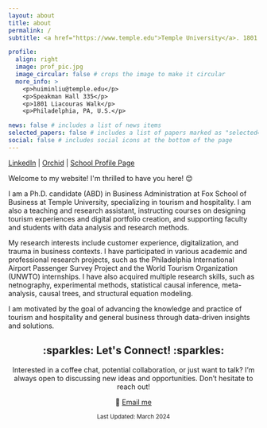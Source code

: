 ```yaml
---
layout: about
title: about
permalink: /
subtitle: <a href="https://www.temple.edu">Temple University</a>. 1801 N Broad St, Philadelphia, PA

profile:
  align: right
  image: prof_pic.jpg
  image_circular: false # crops the image to make it circular
  more_info: >
    <p>huiminliu@temple.edu</p>
    <p>Speakman Hall 335</p>
    <p>1801 Liacouras Walk</p>
    <p>Philadelphia, PA, U.S.</p>

news: false # includes a list of news items
selected_papers: false # includes a list of papers marked as "selected={true}"
social: false # includes social icons at the bottom of the page
---
```

<p>
  <a href="https://www.linkedin.com/in/huimin-l-245409178/">LinkedIn</a> |
  <a href="https://orcid.org/0000-0003-0933-6371">Orchid</a> |
  <a href="https://www.fox.temple.edu/directory/huimin-liu">School Profile Page</a>
</p>

Welcome to my website! I'm thrilled to have you here! 😊

I am a Ph.D. candidate (ABD) in Business Administration at Fox School of Business at Temple University, specializing in tourism and hospitality. I am also a teaching and research assistant, instructing courses on designing tourism experiences and digital portfolio creation, and supporting faculty and students with data analysis and research methods.

My research interests include customer experience, digitalization, and trauma in business contexts. I have participated in various academic and professional research projects, such as the Philadelphia International Airport Passenger Survey Project and the World Tourism Organization (UNWTO) internships. I have also acquired multiple research skills, such as netnography, experimental methods, statistical causal inference, meta-analysis, causal trees, and structural equation modeling. 

I am motivated by the goal of advancing the knowledge and practice of tourism and hospitality and general business through data-driven insights and solutions.

<h2 align="center">:sparkles: Let's Connect! :sparkles:</h2>

<p align="center">
Interested in a coffee chat, potential collaboration, or just want to talk? I’m always open to discussing new ideas and opportunities. Don’t hesitate to reach out!
</p>

<p align="center">
  📧 <a href="mailto:huiminliu@temple.edu">Email me</a>
</p>

<p align="center"><sub>Last Updated: March 2024</sub></p>
